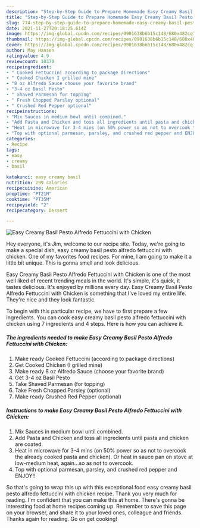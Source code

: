 ```yaml
---
description: "Step-by-Step Guide to Prepare Homemade Easy Creamy Basil Pesto Alfredo Fettuccini with Chicken"
title: "Step-by-Step Guide to Prepare Homemade Easy Creamy Basil Pesto Alfredo Fettuccini with Chicken"
slug: 774-step-by-step-guide-to-prepare-homemade-easy-creamy-basil-pesto-alfredo-fettuccini-with-chicken
date: 2021-11-27T20:18:25.614Z
image: https://img-global.cpcdn.com/recipes/0901638b6b15c148/680x482cq70/easy-creamy-basil-pesto-alfredo-fettuccini-with-chicken-recipe-main-photo.jpg
thumbnail: https://img-global.cpcdn.com/recipes/0901638b6b15c148/680x482cq70/easy-creamy-basil-pesto-alfredo-fettuccini-with-chicken-recipe-main-photo.jpg
cover: https://img-global.cpcdn.com/recipes/0901638b6b15c148/680x482cq70/easy-creamy-basil-pesto-alfredo-fettuccini-with-chicken-recipe-main-photo.jpg
author: May Hansen
ratingvalue: 4.9
reviewcount: 10370
recipeingredient:
- " Cooked Fettuccini according to package directions"
- " Cooked Chicken I grilled mine"
- "8 oz Alfredo Sauce choose your favorite brand"
- "3-4 oz Basil Pesto"
- " Shaved Parmesan for topping"
- " Fresh Chopped Parsley optional"
- " Crushed Red Pepper optional"
recipeinstructions:
- "Mix Sauces in medium bowl until combined."
- "Add Pasta and Chicken and toss all ingredients until pasta and chicken are coated."
- "Heat in microwave for 3-4 mins (on 50% power so as not to overcook the already cooked pasta and chicken). Or heat in sauce pan on stove at low-medium heat, again...so as not to overcook."
- "Top with optional parmesan, parsley, and crushed red pepper and ENJOY!!"
categories:
- Recipe
tags:
- easy
- creamy
- basil

katakunci: easy creamy basil 
nutrition: 299 calories
recipecuisine: American
preptime: "PT21M"
cooktime: "PT35M"
recipeyield: "2"
recipecategory: Dessert

---
```



![Easy Creamy Basil Pesto Alfredo Fettuccini with Chicken](https://img-global.cpcdn.com/recipes/0901638b6b15c148/680x482cq70/easy-creamy-basil-pesto-alfredo-fettuccini-with-chicken-recipe-main-photo.jpg)

Hey everyone, it's Jim, welcome to our recipe site. Today, we're going to make a special dish, easy creamy basil pesto alfredo fettuccini with chicken. One of my favorites food recipes. For mine, I am going to make it a little bit unique. This is gonna smell and look delicious.

Easy Creamy Basil Pesto Alfredo Fettuccini with Chicken is one of the most well liked of recent trending meals in the world. It's simple, it's quick, it tastes delicious. It's enjoyed by millions every day. Easy Creamy Basil Pesto Alfredo Fettuccini with Chicken is something that I've loved my entire life. They're nice and they look fantastic.




To begin with this particular recipe, we have to first prepare a few ingredients. You can cook easy creamy basil pesto alfredo fettuccini with chicken using 7 ingredients and 4 steps. Here is how you can achieve it.

<!--inarticleads1-->

##### The ingredients needed to make Easy Creamy Basil Pesto Alfredo Fettuccini with Chicken:

1. Make ready  Cooked Fettuccini (according to package directions)
1. Get  Cooked Chicken (I grilled mine)
1. Make ready 8 oz Alfredo Sauce (choose your favorite brand)
1. Get 3-4 oz Basil Pesto
1. Take  Shaved Parmesan (for topping)
1. Take  Fresh Chopped Parsley (optional)
1. Make ready  Crushed Red Pepper (optional)




<!--inarticleads2-->

##### Instructions to make Easy Creamy Basil Pesto Alfredo Fettuccini with Chicken:

1. Mix Sauces in medium bowl until combined.
1. Add Pasta and Chicken and toss all ingredients until pasta and chicken are coated.
1. Heat in microwave for 3-4 mins (on 50% power so as not to overcook the already cooked pasta and chicken). Or heat in sauce pan on stove at low-medium heat, again...so as not to overcook.
1. Top with optional parmesan, parsley, and crushed red pepper and ENJOY!!




So that's going to wrap this up with this exceptional food easy creamy basil pesto alfredo fettuccini with chicken recipe. Thank you very much for reading. I'm confident that you can make this at home. There's gonna be interesting food at home recipes coming up. Remember to save this page on your browser, and share it to your loved ones, colleague and friends. Thanks again for reading. Go on get cooking!
